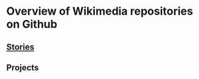 # Overview of Wikimedia repositories on Github

## [Stories](https://kbnlwikimedia.github.io/stories/index.html)

## Projects


